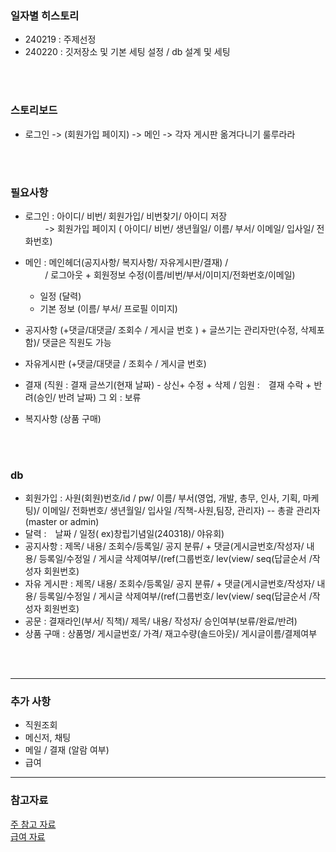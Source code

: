 ### 일자별 히스토리
- 240219 : 주제선정
- 240220 : 깃저장소 및 기본 세팅 설정 / db 설계 및 세팅

<br/>
<br/>

### 스토리보드

- 로그인 -> (회원가입 페이지) -> 메인 -> 각자 게시판 옮겨다니기 룰루라라

<br/>
<br/>

### 필요사항
- 로그인 : 아이디/ 비번/ 회원가입/ 비번찾기/ 아이디 저장<br/>
&nbsp;&nbsp;&nbsp;&nbsp;&nbsp;&nbsp;&nbsp;&nbsp;-> 회원가입 페이지 ( 아이디/ 비번/ 생년월일/ 이름/ 부서/ 이메일/ 입사일/ 전화번호)

- 메인 : 메인헤더(공지사항/ 복지사항/ 자유게시판/결재) / <br/>
&nbsp;&nbsp;&nbsp;&nbsp;&nbsp;&nbsp;&nbsp;&nbsp;/ 로그아웃 + 회원정보 수정(이름/비번/부서/이미지/전화번호/이메일)
	- 일정 (달력)
   	- 기본 정보 (이름/ 부서/ 프로필 이미지)	

- 공지사항 (+댓글/대댓글/ 조회수 / 게시글 번호 ) 
			+ 글쓰기는 관리자만(수정, 삭제포함)/ 댓글은 직원도 가능 
- 자유게시판 (+댓글/대댓글 / 조회수 / 게시글 번호)
-	결재 (직원 : 결재 글쓰기(현재 날짜) - 상신+ 수정 + 삭제 /
		임원 :　결재 수락 + 반려(승인/ 반려 날짜)
		그 외 : 보류   
- 복지사항 (상품 구매)

<br/>
<br/>

### db 
- 회원가입 : 사원(회원)번호/id / pw/ 이름/ 부서(영업, 개발, 총무, 인사, 기획, 마케팅)/ 이메일/ 전화번호/ 생년월일/ 입사일 /직책-사원,팀장, 관리자) -- 총괄 관리자(master or admin) 
- 달력 :　날짜 / 일정( ex)창립기념일(240318)/ 야유회)
- 공지사항 : 제목/ 내용/ 조회수/등록일/ 공지 분류/ 
			+ 댓글(게시글번호/작성자/ 내용/ 등록일/수정일 / 게시글 삭제여부/(ref(그룹번호/ lev(view/ seq(답글순서 /작성자 회원번호)
- 자유 게시판 : 제목/ 내용/ 조회수/등록일/ 공지 분류/ 
			+ 댓글(게시글번호/작성자/ 내용/ 등록일/수정일 / 게시글 삭제여부/(ref(그룹번호/ lev(view/ seq(답글순서 /작성자 회원번호)
- 공문 : 결재라인(부서/ 직책)/ 제목/ 내용/ 작성자/ 승인여부(보류/완료/반려) 
- 상품 구매 : 상품명/ 게시글번호/ 가격/ 재고수량(솔드아웃)/ 게시글이름/결제여부

<br/>
<br/>

<hr/>

### 추가 사항
- 직원조회
- 메신저, 채팅 
- 메일 / 결재 (알람 여부)
- 급여

<hr/>

### 참고자료
[주 참고 자료](https://cloud.dbinc.co.kr/%ea%b7%b8%eb%a3%b9%ec%9b%a8%ec%96%b4) <br/>
[급여 자료](https://wantedspace.ai/features/payroll)

